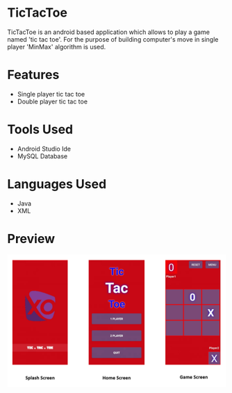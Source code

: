 # TicTacToe

TicTacToe is an android based application which allows to play a game named 'tic tac toe'. For the purpose of building computer's move in single player 'MinMax' algorithm is used.

# Features

- Single player tic tac toe
- Double player tic tac toe

# Tools Used

- Android Studio Ide
- MySQL Database

# Languages Used

- Java 
- XML

# Preview

![preview](https://github.com/vinay-alt/TicTacToe/blob/master/ss.PNG)
